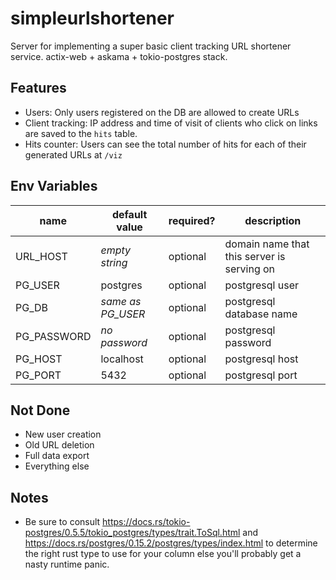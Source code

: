 # simpleurlshortener
Server for implementing a super basic client tracking URL shortener service. actix-web + askama + tokio-postgres stack. 

## Features
- Users: Only users registered on the DB are allowed to create URLs
- Client tracking: IP address and time of visit of clients who click on links are saved to the `hits` table.
- Hits counter: Users can see the total number of hits for each of their generated URLs at `/viz`

## Env Variables
| name | default value | required? | description |
|---|---|---|---|
| URL_HOST | *empty string* | optional | domain name that this server is serving on |
| PG_USER | postgres | optional | postgresql user |
| PG_DB | *same as PG_USER* | optional | postgresql database name |
| PG_PASSWORD | *no password* | optional | postgresql password |
| PG_HOST | localhost | optional | postgresql host |
| PG_PORT | 5432 | optional | postgresql port |

## Not Done
- New user creation
- Old URL deletion
- Full data export
- Everything else

## Notes
- Be sure to consult https://docs.rs/tokio-postgres/0.5.5/tokio_postgres/types/trait.ToSql.html and https://docs.rs/postgres/0.15.2/postgres/types/index.html to determine the right rust type to use for your column else you'll probably get a nasty runtime panic.
